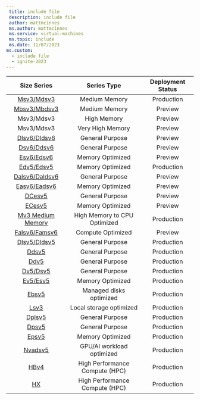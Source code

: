 ```yaml
---
 title: include file
 description: include file
 author: mattmcinnes
 ms.author: mattmcinnes
 ms.service: virtual-machines
 ms.topic: include
 ms.date: 11/07/2023
ms.custom:
  - include file
  - ignite-2023
---
```


| Size Series | Series Type | Deployment Status |
|:-:|:-:|:-:|
| [Msv3/Mdsv3](/azure/virtual-machines/msv3-mdsv3-medium-series)| Medium Memory | Production |
| [Mbsv3/Mbdsv3](/azure/virtual-machines/sizes/memory-optimized/mbsv3-mbdsv3-series)| Medium Memory| Preview|
| Msv3/Mdsv3| High Memory | Preview|
| Msv3/Mdsv3| Very High Memory | Preview|
| [Dlsv6/Dldsv6](/azure/virtual-machines/dlsv6-dldsv6-series)  | General Purpose              | Preview    |
| [Dsv6/Ddsv6](/azure/virtual-machines/dsv6-ddsv6-series)      | General Purpose              | Preview    |
| [Esv6/Edsv6](/azure/virtual-machines/esv6-edsv6-series)      | Memory Optimized             | Preview    |
| [Edv5/Edsv5](/azure/virtual-machines/edv5-edsv5-series)      | Memory Optimized             | Production |
| [Dalsv6/Daldsv6](/azure/virtual-machines/dalsv6-daldsv6-series) | General Purpose           | Preview    |
| [Easv6/Eadsv6](/azure/virtual-machines/easv6-eadsv6-series)  | Memory Optimized             | Preview    |
| [DCesv5](/azure/virtual-machines/dcesv5-dcedsv5-series)      | General Purpose              | Preview    |
| [ECesv5](/azure/virtual-machines/ecesv5-ecedsv5-series)      | Memory Optimized             | Preview    |
| [Mv3 Medium Memory](/azure/virtual-machines/msv3-mdsv3-medium-series)| High Memory to CPU Optimized | Production  |
| [Falsv6/Famsv6](/azure/virtual-machines/fasv6-falsv6-series) | Compute Optimized              | Preview    |
| [Dlsv5/Dldsv5](../../virtual-machines/dlsv5-dldsv5-series)         | General Purpose         | Production |
| [Ddsv5](../../virtual-machines/sizes/general-purpose/ddsv5-series)| General Purpose          | Production |
| [Ddv5](../../virtual-machines/sizes/general-purpose/ddv5-series)| General Purpose            | Production |
| [Dv5/Dsv5](/azure/virtual-machines/dv5-dsv5-series)          | General Purpose                | Production |
| [Ev5/Esv5](/azure/virtual-machines/ev5-esv5-series)          | Memory Optimized               | Production |
| [Ebsv5](/azure/virtual-machines/ebdsv5-ebsv5-series)         | Managed disks optimized        | Production |
| [Lsv3](/azure/virtual-machines/lsv3-series)                  | Local storage optimized        | Production |
| [Dplsv5](/azure/virtual-machines/dplsv5-dpldsv5-series)      | General Purpose                | Production |
| [Dpsv5](/azure/virtual-machines/dpsv5-dpdsv5-series)         | General Purpose                | Production |
| [Epsv5](/azure/virtual-machines/epsv5-epdsv5-series)         | Memory Optimized               | Production |
| [Nvadsv5](/azure/virtual-machines/nva10v5-series)            | GPU/AI workload optimized      | Production |
| [HBv4](/azure/virtual-machines/hbv4-series)                  | High Performance Compute (HPC) | Production |
| [HX](/azure/virtual-machines/hx-series)                      | High Performance Compute (HPC) | Production |
